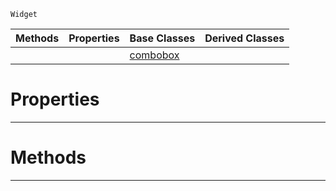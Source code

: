  `Widget`

|Methods|Properties|Base Classes|Derived Classes|
|---|---|---|---|
| | |[combobox](combobox.md)| |


 #  Properties


---  
 #  Methods


---  
 

 